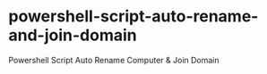 # powershell-script-auto-rename-and-join-domain
Powershell Script Auto Rename Computer &amp; Join Domain
